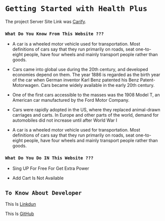 # `Getting Started with Health Plus`

The project Server Site Link was [Carify](https://gentle-temple-66262.herokuapp.com/).

### `What Do You Know From This Website ???`

- A car is a wheeled motor vehicle used for transportation. Most definitions of cars say that they run primarily on roads, seat one-to-eight people, have four wheels and mainly transport people rather than goods.

- Cars came into global use during the 20th century, and developed economies depend on them. The year 1886 is regarded as the birth year of the car when German inventor Karl Benz patented his Benz Patent-Motorwagen. Cars became widely available in the early 20th century.

- One of the first cars accessible to the masses was the 1908 Model T, an American car manufactured by the Ford Motor Company.

- Cars were rapidly adopted in the US, where they replaced animal-drawn carriages and carts. In Europe and other parts of the world, demand for automobiles did not increase until after World War I

- A car is a wheeled motor vehicle used for transportation. Most definitions of cars say that they run primarily on roads, seat one-to-eight people, have four wheels and mainly transport people rather than goods.

### `What Do You Do IN This Website ???`

- Sing UP For Free For Get Extra Power

- Add Cart Is Not Available

## `To Know About Developer`

This Is [Linkdun](https://www.linkedin.com/in/md-bayazid-5bb117216/)

This Is [GitHub](https://github.com/MdBayazid-star)
